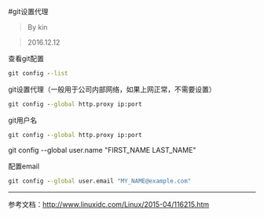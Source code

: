 #git设置代理

>By kin

>2016.12.12

查看git配置



```cmd
git config --list
```


git设置代理（一般用于公司内部网络，如果上网正常，不需要设置）

```cmd
git config --global http.proxy ip:port
```


git用户名

```cmd
git config --global http.proxy ip:port
```
git config --global user.name "FIRST_NAME LAST_NAME"

配置email

```cmd
git config --global user.email "MY_NAME@example.com"
```



---
参考文档：http://www.linuxidc.com/Linux/2015-04/116215.htm
